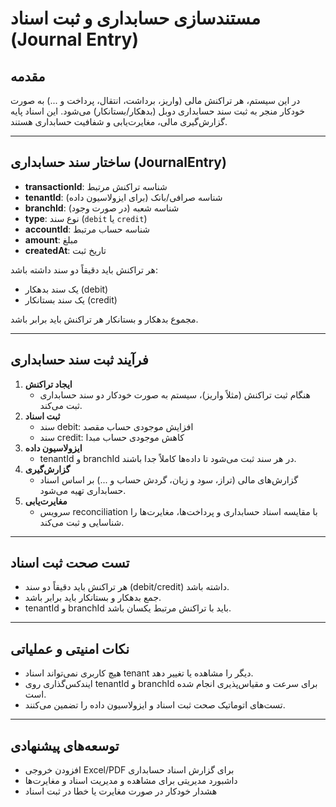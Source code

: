 # مستندسازی حسابداری و ثبت اسناد (Journal Entry)

## مقدمه

در این سیستم، هر تراکنش مالی (واریز، برداشت، انتقال، پرداخت و ...) به صورت خودکار منجر به ثبت سند حسابداری دوبل (بدهکار/بستانکار) می‌شود. این اسناد پایه گزارش‌گیری مالی، مغایرت‌یابی و شفافیت حسابداری هستند.

---

## ساختار سند حسابداری (JournalEntry)

- **transactionId**: شناسه تراکنش مرتبط
- **tenantId**: شناسه صرافی/بانک (برای ایزولاسیون داده)
- **branchId**: شناسه شعبه (در صورت وجود)
- **type**: نوع سند (`debit` یا `credit`)
- **accountId**: شناسه حساب مرتبط
- **amount**: مبلغ
- **createdAt**: تاریخ ثبت

هر تراکنش باید دقیقاً دو سند داشته باشد:

- یک سند بدهکار (debit)
- یک سند بستانکار (credit)

مجموع بدهکار و بستانکار هر تراکنش باید برابر باشد.

---

## فرآیند ثبت سند حسابداری

1. **ایجاد تراکنش**
   - هنگام ثبت تراکنش (مثلاً واریز)، سیستم به صورت خودکار دو سند حسابداری ثبت می‌کند.
2. **ثبت اسناد**
   - سند debit: افزایش موجودی حساب مقصد
   - سند credit: کاهش موجودی حساب مبدا
3. **ایزولاسیون داده**
   - tenantId و branchId در هر سند ثبت می‌شود تا داده‌ها کاملاً جدا باشند.
4. **گزارش‌گیری**
   - گزارش‌های مالی (تراز، سود و زیان، گردش حساب و ...) بر اساس اسناد حسابداری تهیه می‌شود.
5. **مغایرت‌یابی**
   - سرویس reconciliation با مقایسه اسناد حسابداری و پرداخت‌ها، مغایرت‌ها را شناسایی و ثبت می‌کند.

---

## تست صحت ثبت اسناد

- هر تراکنش باید دقیقاً دو سند (debit/credit) داشته باشد.
- جمع بدهکار و بستانکار باید برابر باشد.
- tenantId و branchId باید با تراکنش مرتبط یکسان باشد.

---

## نکات امنیتی و عملیاتی

- هیچ کاربری نمی‌تواند اسناد tenant دیگر را مشاهده یا تغییر دهد.
- ایندکس‌گذاری روی tenantId و branchId برای سرعت و مقیاس‌پذیری انجام شده است.
- تست‌های اتوماتیک صحت ثبت اسناد و ایزولاسیون داده را تضمین می‌کنند.

---

## توسعه‌های پیشنهادی

- افزودن خروجی Excel/PDF برای گزارش اسناد حسابداری
- داشبورد مدیریتی برای مشاهده و مدیریت اسناد و مغایرت‌ها
- هشدار خودکار در صورت مغایرت یا خطا در ثبت اسناد
